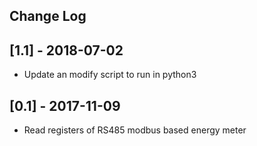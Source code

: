 ## Change Log

## [1.1] - 2018-07-02
* Update an modify script to run in python3 

## [0.1] - 2017-11-09
* Read registers of RS485 modbus based energy meter 
